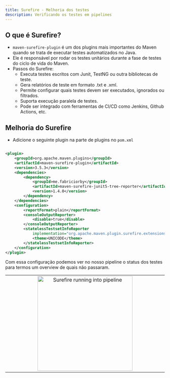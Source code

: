 ```yaml
---
title: Surefire - Melhoria dos testes
description: Verificando os testes em pipelines
---
```


## O que é Surefire?

- `maven-surefire-plugin` é um dos plugins mais importantes do Maven quando se trata de executar testes automatizados no Java.
- Ele é responsável por rodar os testes unitários durante a fase de testes do ciclo de vida do Maven.
- Passos do Surefire:
    - Executa testes escritos com Junit, TestNG ou outra bibliotecas de teste.
    - Gera relatórios de teste em formato .txt e .xml.
    - Permite configurar quais testes devem ser executados, ignorados ou filtrados.
    - Suporta execução paralela de testes.
    - Pode ser integrado com ferramentas de CI/CD como Jenkins, Github Actions, etc.

## Melhoria do Surefire

- Adicione o seguinte plugin na parte de plugins no `pom.xml`

```xml

<plugin>
	<groupId>org.apache.maven.plugins</groupId>
	<artifactId>maven-surefire-plugin</artifactId>
	<version>3.5.3</version>
	<dependencies>
		<dependency>
			<groupId>me.fabriciorby</groupId>
			<artifactId>maven-surefire-junit5-tree-reporter</artifactId>
			<version>1.4.0</version>
		</dependency>
	</dependencies>
	<configuration>
		<reportFormat>plain</reportFormat>
		<consoleOutputReporter>
			<disable>true</disable>
		</consoleOutputReporter>
		<statelessTestsetInfoReporter
			implementation="org.apache.maven.plugin.surefire.extensions.junit5.JUnit5StatelessTestsetInfoTreeReporter">
			<theme>UNICODE</theme>
		</statelessTestsetInfoReporter>
	</configuration>
</plugin>

```

Com essa configuração podemos ver no nosso pipeline o status dos testes para termos um overview de quais não passaram.

<table align="center"><tr><td align="center" width="9999">
    <img src="" alt="Surefire running into pipeline" width="300" /> 
</td></tr></table>


